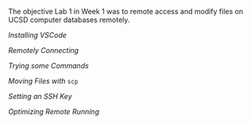 The objective Lab 1 in Week 1 was to remote access and modify files on UCSD computer databases remotely.

*Installing VSCode*

*Remotely Connecting*

*Trying some Commands*

*Moving Files with* ```scp```

*Setting an SSH Key*

*Optimizing Remote Running*
